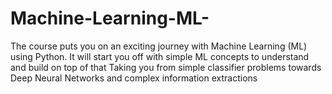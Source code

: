 # Machine-Learning-ML-
The course puts you on an exciting journey with Machine Learning (ML) using Python. It will start you off with simple ML concepts to understand and build on top of that Taking you from simple classifier problems towards Deep Neural Networks and complex information extractions
